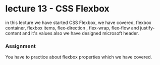 # lecture 13 - CSS Flexbox

in this lecture we have started CSS Flexbox, we have covered, flexbox container, flexbox items, 
flex-direction , flex-wrap, flex-flow and justify-content and it's values also we have designed microsoft header.


### Assignment

You have to practice about flexbox properties which we have covered.
